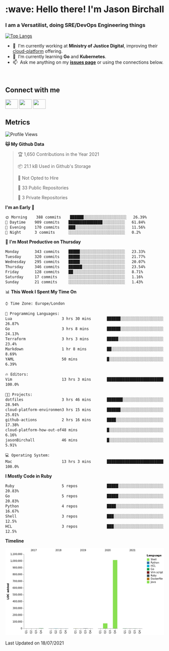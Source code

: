 <h1 align="left" id="jason-title">:wave: Hello there! I'm Jason Birchall</h1>
<h3 align="left">I am a Versatilist, doing SRE/DevOps Engineering things</h3>

[![Top Langs](https://github-readme-stats.vercel.app/api?username=jasonBirchall&show_icons=true&count_private=true&include_all_commits=true&theme=gruvbox)](https://github.com/anuraghazra/github-readme-stats)

- :office: &nbsp;I'm currently working at **Ministry of Justice Digital**, improving their [cloud-platform](https://github.com/ministryofjustice/cloud-platform) offering.
- :seedling: &nbsp;I’m currently learning **Go** and **Kubernetes**.
- :mailbox: &nbsp;Ask me anything on my **[issues page]** or using the connections below.


<br>

<h2>Connect with me</h2>
<p>
<a href="https://twitter.com/jsonBirchall" target="blank"><img align="center" src="https://cdn.jsdelivr.net/npm/simple-icons@3.0.1/icons/twitter.svg" alt="" height="30" width="40" /></a>
<a href="https://keybase.io/json0" target="blank"><img align="center" src="https://cdn.jsdelivr.net/npm/simple-icons@3.0.1/icons/keybase.svg" alt="" height="30" width="40" /></a>
<a href="https://www.reddit.com/user/kakorate" target="blank"><img align="center" src="https://cdn.jsdelivr.net/npm/simple-icons@3.0.1/icons/reddit.svg" alt="" height="30" width="40" /></a>
</p>

<h2>Metrics</h2>

<!--START_SECTION:waka-->
![Profile Views](http://img.shields.io/badge/Profile%20Views-0-blue)

**🐱 My Github Data** 

> 🏆 1,650 Contributions in the Year 2021
 > 
> 📦 21.1 kB Used in Github's Storage 
 > 
> 🚫 Not Opted to Hire
 > 
> 📜 33 Public Repositories 
 > 
> 🔑 3 Private Repositories  
 > 
**I'm an Early 🐤** 

```text
🌞 Morning    388 commits    ██████░░░░░░░░░░░░░░░░░░░   26.39% 
🌆 Daytime    909 commits    ███████████████░░░░░░░░░░   61.84% 
🌃 Evening    170 commits    ███░░░░░░░░░░░░░░░░░░░░░░   11.56% 
🌙 Night      3 commits      ░░░░░░░░░░░░░░░░░░░░░░░░░   0.2%

```
📅 **I'm Most Productive on Thursday** 

```text
Monday       343 commits    █████░░░░░░░░░░░░░░░░░░░░   23.33% 
Tuesday      320 commits    █████░░░░░░░░░░░░░░░░░░░░   21.77% 
Wednesday    295 commits    █████░░░░░░░░░░░░░░░░░░░░   20.07% 
Thursday     346 commits    ██████░░░░░░░░░░░░░░░░░░░   23.54% 
Friday       128 commits    ██░░░░░░░░░░░░░░░░░░░░░░░   8.71% 
Saturday     17 commits     ░░░░░░░░░░░░░░░░░░░░░░░░░   1.16% 
Sunday       21 commits     ░░░░░░░░░░░░░░░░░░░░░░░░░   1.43%

```


📊 **This Week I Spent My Time On** 

```text
⌚︎ Time Zone: Europe/London

💬 Programming Languages: 
Lua                      3 hrs 30 mins       ██████░░░░░░░░░░░░░░░░░░░   26.87% 
Go                       3 hrs 8 mins        ██████░░░░░░░░░░░░░░░░░░░   24.13% 
Terraform                3 hrs 3 mins        █████░░░░░░░░░░░░░░░░░░░░   23.4% 
Markdown                 1 hr 8 mins         ██░░░░░░░░░░░░░░░░░░░░░░░   8.69% 
YAML                     50 mins             █░░░░░░░░░░░░░░░░░░░░░░░░   6.39%

🔥 Editors: 
Vim                      13 hrs 3 mins       █████████████████████████   100.0%

🐱‍💻 Projects: 
dotfiles                 3 hrs 46 mins       ███████░░░░░░░░░░░░░░░░░░   28.94% 
cloud-platform-environmen3 hrs 15 mins       ██████░░░░░░░░░░░░░░░░░░░   25.01% 
github-actions           2 hrs 16 mins       ████░░░░░░░░░░░░░░░░░░░░░   17.38% 
cloud-platform-how-out-of48 mins             █░░░░░░░░░░░░░░░░░░░░░░░░   6.16% 
jasonBirchall            46 mins             █░░░░░░░░░░░░░░░░░░░░░░░░   5.91%

💻 Operating System: 
Mac                      13 hrs 3 mins       █████████████████████████   100.0%

```

**I Mostly Code in Ruby** 

```text
Ruby                     5 repos             █████░░░░░░░░░░░░░░░░░░░░   20.83% 
Go                       5 repos             █████░░░░░░░░░░░░░░░░░░░░   20.83% 
Python                   4 repos             ████░░░░░░░░░░░░░░░░░░░░░   16.67% 
Shell                    3 repos             ███░░░░░░░░░░░░░░░░░░░░░░   12.5% 
HCL                      3 repos             ███░░░░░░░░░░░░░░░░░░░░░░   12.5%

```


**Timeline**

![Chart not found](https://raw.githubusercontent.com/jasonBirchall/jasonBirchall/main/charts/bar_graph.png) 


 Last Updated on 18/07/2021
<!--END_SECTION:waka-->

<!-- links -->

[issues page]: https://github.com/jasonBirchall/jasonBirchall/issues "jasonBirchall/issues"
